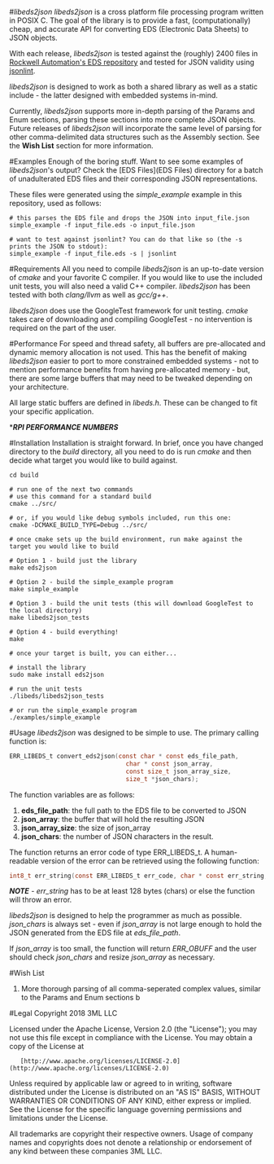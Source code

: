 #*libeds2json*
*libeds2json* is a cross platform file processing program written in POSIX C. The goal of the library is to provide a fast, (computationally) cheap, and accurate API for converting EDS (Electronic Data Sheets) to JSON objects.

With each release, *libeds2json* is tested against the (roughly) 2400 files in [Rockwell Automation's EDS repository](https://www.rockwellautomation.com/global/support/networks/eds.page) and tested for JSON validity using [jsonlint](https://www.npmjs.com/package/jsonlint).

*libeds2json* is designed to work as both a shared library as well as a static include - the latter designed with embedded systems in-mind.

Currently, *libeds2json* supports more in-depth parsing of the Params and Enum sections, parsing these sections into more complete JSON objects. Future releases of *libeds2json* will incorporate the same level of parsing for other comma-delimited data structures such as the Assembly section. See the **Wish List** section for more information.

#Examples
Enough of the boring stuff. Want to see some examples of *libeds2json*'s output? Check the [EDS Files](EDS Files) directory for a batch of unadulterated EDS files and their corresponding JSON representations.

These files were generated using the *simple_example* example in this repository, used as follows:

```shell
# this parses the EDS file and drops the JSON into input_file.json
simple_example -f input_file.eds -o input_file.json

# want to test against jsonlint? You can do that like so (the -s prints the JSON to stdout):
simple_example -f input_file.eds -s | jsonlint
```
#Requirements
All you need to compile *libeds2json* is an up-to-date version of *cmake* and your favorite C compiler. If you would like to use the included unit tests, you will also need a valid C++ compiler. *libeds2json* has been tested with both *clang/llvm* as well as *gcc/g++*.

*libeds2json* does use the GoogleTest framework for unit testing. *cmake* takes care of downloading and compiling GoogleTest - no intervention is required on the part of the user.

#Performance
For speed and thread safety, all buffers are pre-allocated and dynamic memory allocation is not used. This has the benefit of making *libeds2json* easier to port to more constrained embedded systems - not to mention performance benefits from having pre-allocated memory - but, there are some large buffers that may need to be tweaked depending on your architecture.

All large static buffers are defined in *libeds.h*. These can be changed to fit your specific application.

****RPI PERFORMANCE NUMBERS***

#Installation
Installation is straight forward. In brief, once you have changed directory to the *build* directory, all you need to do is run *cmake* and then decide what target you would like to build against. 

```shell
cd build

# run one of the next two commands
# use this command for a standard build
cmake ../src/

# or, if you would like debug symbols included, run this one:
cmake -DCMAKE_BUILD_TYPE=Debug ../src/

# once cmake sets up the build environment, run make against the target you would like to build

# Option 1 - build just the library
make eds2json

# Option 2 - build the simple_example program
make simple_example

# Option 3 - build the unit tests (this will download GoogleTest to the local directory)
make libeds2json_tests

# Option 4 - build everything!
make

# once your target is built, you can either...

# install the library
sudo make install eds2json

# run the unit tests
./libeds/libeds2json_tests

# or run the simple_example program
./examples/simple_example

```

#Usage
*libeds2json* was designed to be simple to use. The primary calling function is:

```c
ERR_LIBEDS_t convert_eds2json(const char * const eds_file_path, 
								char * const json_array, 
								const size_t json_array_size,
								size_t *json_chars);
```

The function variables are as follows:

1. **eds_file_path**: the full path to the EDS file to be converted to JSON
2. **json_array**: the buffer that will hold the resulting JSON
3. **json_array_size**: the size of json_array
4. **json_chars**: the number of JSON characters in the result.

The function returns an error code of type ERR_LIBEDS_t. A human-readable version of the error can be retrieved using the following function:

```c
int8_t err_string(const ERR_LIBEDS_t err_code, char * const err_string, const size_t err_string_size);
```

***NOTE*** - *err_string* has to be at least 128 bytes (chars) or else the function will throw an error.

*libeds2json* is designed to help the programmer as much as possible. *json_chars* is always set - even if *json_array* is not large enough to hold the JSON generated from the EDS file at *eds_file_path*.

If *json_array* is too small, the function will return *ERR_OBUFF* and the user should check *json_chars* and resize *json_array* as necessary.

#Wish List
1. More thorough parsing of all comma-seperated complex values, similar to the Params and Enum sections b

#Legal
Copyright 2018 3ML LLC

   Licensed under the Apache License, Version 2.0 (the "License");
   you may not use this file except in compliance with the License.
   You may obtain a copy of the License at

       [http://www.apache.org/licenses/LICENSE-2.0](http://www.apache.org/licenses/LICENSE-2.0)

   Unless required by applicable law or agreed to in writing, software
   distributed under the License is distributed on an "AS IS" BASIS,
   WITHOUT WARRANTIES OR CONDITIONS OF ANY KIND, either express or implied.
   See the License for the specific language governing permissions and
   limitations under the License.

All trademarks are copyright their respective owners. Usage of company names and copyrights does not denote a relationship or endorsement of any kind between these companies 3ML LLC.
